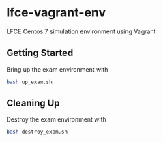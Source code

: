# lfce-vagrant-env

LFCE Centos 7 simulation environment using Vagrant

## Getting Started

Bring up the exam environment with

```sh
bash up_exam.sh
```

## Cleaning Up

Destroy the exam environment with

```sh
bash destroy_exam.sh
```